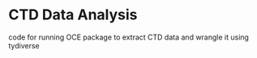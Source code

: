 # CTD Data Analysis
code for running OCE package to extract CTD data and wrangle it using tydiverse
